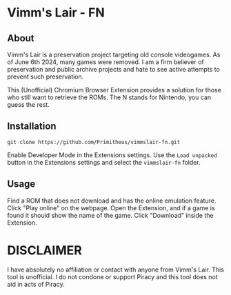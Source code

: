 # Vimm's Lair - FN
## About
Vimm's Lair is a preservation project targeting old console videogames. As of June 6th 2024, many games were removed.
I am a firm believer of preservation and public archive projects and hate to see active attempts to prevent such preservation.

This (Unofficial) Chromium Browser Extension provides a solution for those who still want to retrieve the ROMs.
The N stands for Nintendo, you can guess the rest.

## Installation
``git clone https://github.com/Primitheus/vimmslair-fn.git``

Enable Developer Mode in the Extensions settings.
Use the ``Load unpacked`` button in the Extensions settings and select the ``vimmslair-fn`` folder.

## Usage
Find a ROM that does not download and has the online emulation feature.
Click "Play online" on the webpage.
Open the Extension, and if a game is found it should show the name of the game.
Click "Download" inside the Extension.

# DISCLAIMER
I have absolutely no affiliation or contact with anyone from Vimm's Lair. This tool is unofficial.
I do not condone or support Piracy and this tool does not aid in acts of Piracy.
